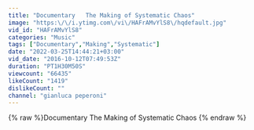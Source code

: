 ```yaml
---
title: "Documentary   The Making of Systematic Chaos"
image: "https:\/\/i.ytimg.com\/vi\/HAFrAMvYlS8\/hqdefault.jpg"
vid_id: "HAFrAMvYlS8"
categories: "Music"
tags: ["Documentary","Making","Systematic"]
date: "2022-03-25T14:44:21+03:00"
vid_date: "2016-10-12T07:49:53Z"
duration: "PT1H30M50S"
viewcount: "66435"
likeCount: "1419"
dislikeCount: ""
channel: "gianluca peperoni"
---
```

{% raw %}Documentary   The Making of Systematic Chaos {% endraw %}
